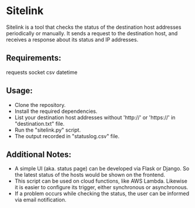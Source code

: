 # Sitelink
Sitelink is a tool that checks the status of the destination host addresses periodically or manually. It sends a request to the destination host, and receives a response about its status and IP addresses. 

## Requirements: 
requests
socket
csv 
datetime

## Usage: 
- Clone the repository. 
- Install the required dependencies. 
- List your destination host addresses without 'http://' or 'https://' in "destination.txt" file. 
- Run the "sitelink.py" script. 
- The output recorded in "statuslog.csv" file. 

## Additional Notes: 
- A simple UI (aka. status page) can be developed via Flask or Django. So the latest status of the hosts would be shown on the frontend. 
- This script can be used on cloud functions, like AWS Lambda. Likewise it is easier to configure its trigger, either synchronous or asynchronous. 
- If a problem occurs while checking the status, the user can be informed via email notification. 